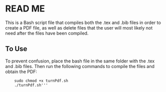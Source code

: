 # READ ME

This is a Bash script file that compiles both the .tex and .bib files in order to create a PDF file, as well as delete files that the user will most likely not need after the files have been compiled. 

## To Use
To prevent confusion, place the bash file in the same folder with the .tex and .bib files. Then run the following commands to compile the files and obtain the PDF:
```
	sudo chmod +x turnPdf.sh
	./turnPdf.sh'''

